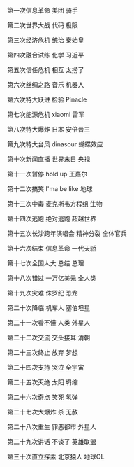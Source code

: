 第一次信息革命 美团 骑手

第二次世界大战 代码 极限

第三次经济危机 统治 秦始皇

第四次融合试练 化学 习近平

第五次信任危机 相互 太捞了

第六次丝绸之路 音乐 机器人

第六次特大跃进 检验  Pinacle

第七次能源危机  xiaomi  雷军

第八次特大爆炸 日本 安倍晋三

第九次特大台风  dinasour  蝴蝶效应

第十次新闻直播 世界末日 央视

第十一次暂停  hold up  王嘉尔

第十二次搞笑  I'ma be like  地球

第十三次中毒  麦克斯韦方程组 生物

第十四次逃跑 绝对逃跑 超越世界

第十五次长沙跨年演唱会 精神分裂 全体官兵

第十六次结束 信息革命 一代天骄

第十七次全国人大 总结 总理

第十八次错过 一万亿美元 全人类

第十九次灾难 侏罗纪 恐龙

第二十次降临 机车人 塞伯坦星

第二十一次看不懂 人类 外星人

第二十二次交流 交头接耳 清朝

第二十三次终止 放弃 梦想

第二十四次支持 哭泣 全宇宙

第二十五次灭绝 太阳 坍缩

第二十六次奇点 笑死 氢弹

第二十七次大爆炸 杀 无赦

第二十八次重生 罪恶都市 外星人

第二十九次讲话 不谈了 英雄联盟

第三十次直立探索 北京猿人 地球OL